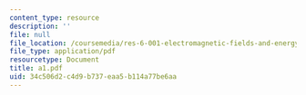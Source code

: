 ```yaml
---
content_type: resource
description: ''
file: null
file_location: /coursemedia/res-6-001-electromagnetic-fields-and-energy-spring-2008/34c506d2c4d9b737eaa5b114a77be6aa_a1.pdf
file_type: application/pdf
resourcetype: Document
title: a1.pdf
uid: 34c506d2-c4d9-b737-eaa5-b114a77be6aa
---
```

